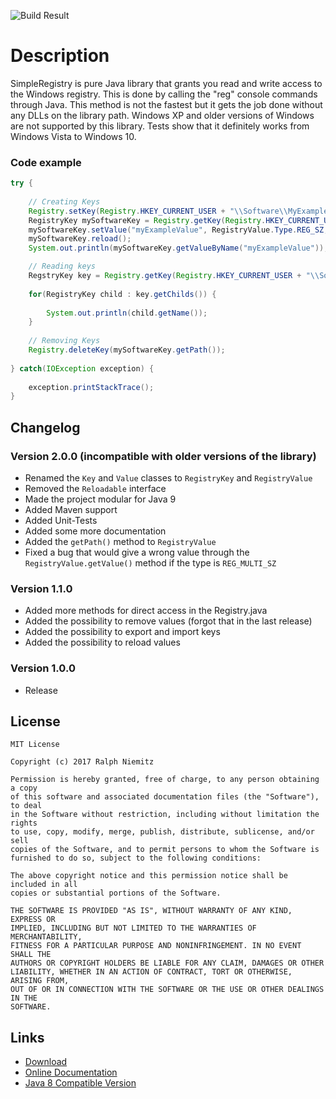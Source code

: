 ![Build Result](https://api.travis-ci.org/RalleYTN/SimpleRegistry.svg?branch=master)

# Description

SimpleRegistry is pure Java library that grants you read and write access to the Windows registry.
This is done by calling the "reg" console commands through Java.
This method is not the fastest but it gets the job done without any DLLs on the library path.
Windows XP and older versions of Windows are not supported by this library.
Tests show that it definitely works from Windows Vista to Windows 10.

### Code example

```java
try {
	
	// Creating Keys
	Registry.setKey(Registry.HKEY_CURRENT_USER + "\\Software\\MyExampleSoftware");
	RegistryKey mySoftwareKey = Registry.getKey(Registry.HKEY_CURRENT_USER + "\\Software\\MyExampleSoftware");
	mySoftwareKey.setValue("myExampleValue", RegistryValue.Type.REG_SZ, '\0', "Hello World!");
	mySoftwareKey.reload();
	System.out.println(mySoftwareKey.getValueByName("myExampleValue"));

	// Reading keys
	RegstryKey key = Registry.getKey(Registry.HKEY_CURRENT_USER + "\\Software");
	
	for(RegistryKey child : key.getChilds()) {
	
		System.out.println(child.getName());
	}
	
	// Removing Keys
	Registry.deleteKey(mySoftwareKey.getPath());
	
} catch(IOException exception) {
	
	exception.printStackTrace();
}
```

## Changelog

### Version 2.0.0 (incompatible with older versions of the library)

- Renamed the `Key` and `Value` classes to `RegistryKey` and `RegistryValue`
- Removed the `Reloadable` interface
- Made the project modular for Java 9
- Added Maven support
- Added Unit-Tests
- Added some more documentation
- Added the `getPath()` method to `RegistryValue`
- Fixed a bug that would give a wrong value through the `RegistryValue.getValue()` method if the type is `REG_MULTI_SZ`

### Version 1.1.0

- Added more methods for direct access in the Registry.java
- Added the possibility to remove values (forgot that in the last release)
- Added the possibility to export and import keys
- Added the possibility to reload values

### Version 1.0.0

- Release

## License

```
MIT License

Copyright (c) 2017 Ralph Niemitz

Permission is hereby granted, free of charge, to any person obtaining a copy
of this software and associated documentation files (the "Software"), to deal
in the Software without restriction, including without limitation the rights
to use, copy, modify, merge, publish, distribute, sublicense, and/or sell
copies of the Software, and to permit persons to whom the Software is
furnished to do so, subject to the following conditions:

The above copyright notice and this permission notice shall be included in all
copies or substantial portions of the Software.

THE SOFTWARE IS PROVIDED "AS IS", WITHOUT WARRANTY OF ANY KIND, EXPRESS OR
IMPLIED, INCLUDING BUT NOT LIMITED TO THE WARRANTIES OF MERCHANTABILITY,
FITNESS FOR A PARTICULAR PURPOSE AND NONINFRINGEMENT. IN NO EVENT SHALL THE
AUTHORS OR COPYRIGHT HOLDERS BE LIABLE FOR ANY CLAIM, DAMAGES OR OTHER
LIABILITY, WHETHER IN AN ACTION OF CONTRACT, TORT OR OTHERWISE, ARISING FROM,
OUT OF OR IN CONNECTION WITH THE SOFTWARE OR THE USE OR OTHER DEALINGS IN THE
SOFTWARE.
```

## Links

- [Download](https://github.com/RalleYTN/SimpleRegistry/releases)
- [Online Documentation](https://ralleytn.github.io/SimpleRegistry/)
- [Java 8 Compatible Version](https://github.com/RalleYTN/SimpleRegistry/tree/java8)